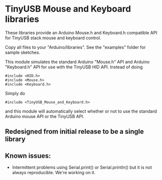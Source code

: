 ﻿# TinyUSB Mouse and Keyboard libraries 

These libraries provide an Arduino Mouse.h and Keyboard.h compatible API for TinyUSB stack mouse and keyboard control.

Copy all files to your "Arduino/libraries". See the "examples" folder for sample sketches.

This module simulates the standard Arduino "Mouse.h" API and Arduino "Keyboard.h" API for use with the TinyUSB HID API. Instead of doing

    #include <HID.h>
    #include <Mouse.h>
    #include <Keyboard.h>

Simply do

    #include <TinyUSB_Mouse_and_Keyboard.h>
	 
and this module will automatically select whether or not to use the standard Arduino mouse API or the TinyUSB API.

## Redesigned from initial release to be a single library

## Known issues:

 - Intermittent problems using Serial.print() or Serial.println() but it is not always reproducible. We're working on it.
 

